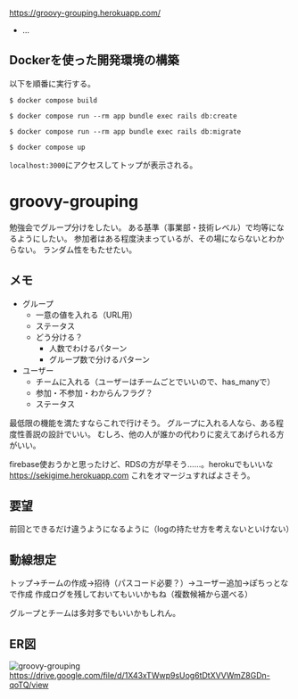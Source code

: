https://groovy-grouping.herokuapp.com/

* ...
## Dockerを使った開発環境の構築
以下を順番に実行する。
```
$ docker compose build
```
```
$ docker compose run --rm app bundle exec rails db:create
```
```
$ docker compose run --rm app bundle exec rails db:migrate
```
```
$ docker compose up
```
`localhost:3000`にアクセスしてトップが表示される。

# groovy-grouping

勉強会でグループ分けをしたい。
ある基準（事業部・技術レベル）で均等になるようにしたい。
参加者はある程度決まっているが、その場にならないとわからない。
ランダム性をもたせたい。

## メモ

- グループ
  - 一意の値を入れる（URL用）
  - ステータス
  - どう分ける？
    - 人数でわけるパターン
    - グループ数で分けるパターン
- ユーザー
  - チームに入れる（ユーザーはチームごとでいいので、has_manyで）
  - 参加・不参加・わからんフラグ？
  - ステータス

 最低限の機能を満たすならこれで行けそう。
 グループに入れる人なら、ある程度性善説の設計でいい。
 むしろ、他の人が誰かの代わりに変えてあげられる方がいい。

firebase使おうかと思ったけど、RDSの方が早そう……。herokuでもいいな
https://sekigime.herokuapp.com
これをオマージュすればよさそう。

## 要望

前回とできるだけ違うようになるように（logの持たせ方を考えないといけない）


## 動線想定

トップ→チームの作成→招待（パスコード必要？）→ユーザー追加→ぽちっとなで作成
作成ログを残しておいてもいいかもね（複数候補から選べる）


グループとチームは多対多でもいいかもしれん。

## ER図
![groovy-grouping](https://user-images.githubusercontent.com/44717752/148631125-961b64d1-709a-4ee6-b900-3fad41c8a0ae.png)
https://drive.google.com/file/d/1X43xTWwp9sUog6tDtXVVWmZ8GDn-qoTQ/view
